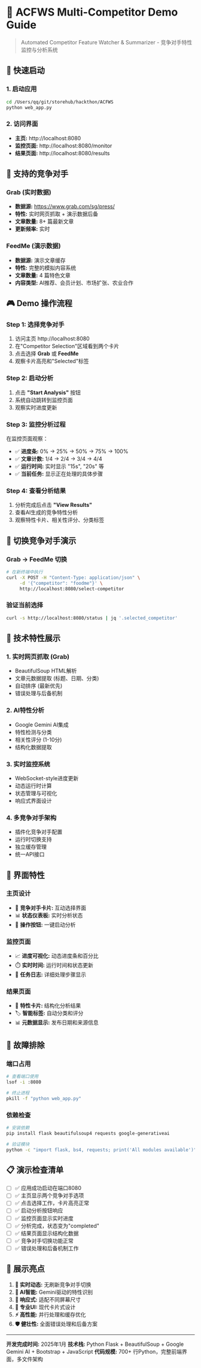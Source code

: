 # 🎯 ACFWS Multi-Competitor Demo Guide
> Automated Competitor Feature Watcher & Summarizer - 竞争对手特性监控与分析系统

## 🚀 快速启动

### 1. 启动应用
```bash
cd /Users/qq/git/storehub/hackthon/ACFWS
python web_app.py
```

### 2. 访问界面
- **主页:** http://localhost:8080
- **监控页面:** http://localhost:8080/monitor
- **结果页面:** http://localhost:8080/results

## 🏢 支持的竞争对手

### Grab (实时数据)
- **数据源:** https://www.grab.com/sg/press/
- **特性:** 实时网页抓取 + 演示数据后备
- **文章数量:** 8+ 篇最新文章
- **更新频率:** 实时

### FeedMe (演示数据)
- **数据源:** 演示文章缓存
- **特性:** 完整的模拟内容系统
- **文章数量:** 4 篇特色文章
- **内容类型:** AI推荐、会员计划、市场扩张、农业合作

## 🎮 Demo 操作流程

### Step 1: 选择竞争对手
1. 访问主页 http://localhost:8080
2. 在"Competitor Selection"区域看到两个卡片
3. 点击选择 **Grab** 或 **FeedMe**
4. 观察卡片高亮和"Selected"标签

### Step 2: 启动分析
1. 点击 **"Start Analysis"** 按钮
2. 系统自动跳转到监控页面
3. 观察实时进度更新

### Step 3: 监控分析过程
在监控页面观察：
- ✅ **进度条:** 0% → 25% → 50% → 75% → 100%
- ✅ **文章计数:** 1/4 → 2/4 → 3/4 → 4/4
- ✅ **运行时间:** 实时显示 "15s", "20s" 等
- ✅ **当前任务:** 显示正在处理的具体步骤

### Step 4: 查看分析结果
1. 分析完成后点击 **"View Results"**
2. 查看AI生成的竞争特性分析
3. 观察特性卡片、相关性评分、分类标签

## 🔄 切换竞争对手演示

### Grab → FeedMe 切换
```bash
# 在新终端中执行
curl -X POST -H "Content-Type: application/json" \
     -d '{"competitor": "foodme"}' \
     http://localhost:8080/select-competitor
```

### 验证当前选择
```bash
curl -s http://localhost:8080/status | jq '.selected_competitor'
```

## 🧪 技术特性展示

### 1. 实时网页抓取 (Grab)
- BeautifulSoup HTML解析
- 文章元数据提取 (标题、日期、分类)
- 自动排序 (最新优先)
- 错误处理与后备机制

### 2. AI特性分析
- Google Gemini AI集成
- 特性检测与分类
- 相关性评分 (1-10分)
- 结构化数据提取

### 3. 实时监控系统
- WebSocket-style进度更新
- 动态运行时计算
- 状态管理与可视化
- 响应式界面设计

### 4. 多竞争对手架构
- 插件化竞争对手配置
- 运行时切换支持
- 独立缓存管理
- 统一API接口

## 🎨 界面特性

### 主页设计
- 🏢 **竞争对手卡片:** 互动选择界面
- 📊 **状态仪表板:** 实时分析状态
- 🎯 **操作按钮:** 一键启动分析

### 监控页面
- 📈 **进度可视化:** 动态进度条和百分比
- ⏱️ **实时时间:** 运行时间和状态更新
- 📝 **任务日志:** 详细处理步骤显示

### 结果页面
- 🎴 **特性卡片:** 结构化分析结果
- 🏷️ **智能标签:** 自动分类和评分
- 📊 **元数据显示:** 发布日期和来源信息

## 🔧 故障排除

### 端口占用
```bash
# 查看端口使用
lsof -i :8080

# 终止进程
pkill -f "python web_app.py"
```

### 依赖检查
```bash
# 安装依赖
pip install flask beautifulsoup4 requests google-generativeai

# 验证模块
python -c "import flask, bs4, requests; print('All modules available')"
```

## 📋 演示检查清单

- [ ] ✅ 应用成功启动在端口8080
- [ ] ✅ 主页显示两个竞争对手选项
- [ ] ✅ 点击选择工作，卡片高亮正常
- [ ] ✅ 启动分析按钮响应
- [ ] ✅ 监控页面显示实时进度
- [ ] ✅ 分析完成，状态变为"completed"
- [ ] ✅ 结果页面显示结构化数据
- [ ] ✅ 竞争对手切换功能正常
- [ ] ✅ 错误处理和后备机制工作

## 🎪 展示亮点

1. **🔄 实时动态:** 无刷新竞争对手切换
2. **🤖 AI智能:** Gemini驱动的特性识别
3. **📱 响应式:** 适配不同屏幕尺寸
4. **🎨 专业UI:** 现代卡片式设计
5. **⚡ 高性能:** 并行处理和缓存优化
6. **🛡️ 健壮性:** 全面错误处理和后备方案

---

**开发完成时间:** 2025年1月
**技术栈:** Python Flask + BeautifulSoup + Google Gemini AI + Bootstrap + JavaScript
**代码规模:** 700+ 行Python，完整前端界面，多文件架构 